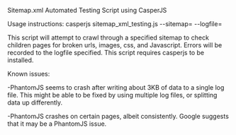 Sitemap.xml Automated Testing Script using CasperJS

Usage instructions: casperjs sitemap_xml_testing.js --sitemap=<URL TO SITEMAP> --logfile=<LOG FILE NAME>

This script will attempt to crawl through a specified sitemap to check children pages for broken urls, 
images, css, and Javascript. Errors will be recorded to the logfile specified. This script requires 
casperjs to be installed.

Known issues:

-PhantomJS seems to crash after writing about 3KB of data to a single log file. This might be able to be fixed
by using multiple log files, or splitting data up differently.

-PhantomJS crashes on certain pages, albeit consistently. Google suggests that it may be a PhantomJS issue.